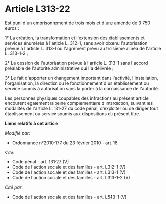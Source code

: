 # Article L313-22

Est puni d'un emprisonnement de trois mois et d'une amende de 3 750 euros : 

1° La création, la transformation et l'extension des établissements et services énumérés à l'article L. 312-1, sans avoir
obtenu l'autorisation prévue à l'article L. 313-1 ou l'agrément prévu au troisième alinéa de l'article L. 313-1-2 ; 

2° La cession de l'autorisation prévue à l'article L. 313-1 sans l'accord préalable de l'autorité administrative qui l'a
délivrée ; 

3° Le fait d'apporter un changement important dans l'activité, l'installation, l'organisation, la direction ou le
fonctionnement d'un établissement ou service soumis à autorisation sans la porter à la connaissance de l'autorité. 

Les personnes physiques coupables des infractions au présent article encourent également la peine complémentaire
d'interdiction, suivant les modalités de l'article L. 131-27 du code pénal, d'exploiter ou de diriger tout établissement ou
service soumis aux dispositions du présent titre.

**Liens relatifs à cet article**

_Modifié par_:

  - Ordonnance n°2010-177 du 23 février 2010 - art. 18

_Cite_:

  - Code pénal - art. 131-27 (V)
  - Code de l'action sociale et des familles - art. L312-1 (V)
  - Code de l'action sociale et des familles - art. L313-1 (V)
  - Code de l'action sociale et des familles - art. L313-1-2 (V)

_Cité par_:

  - Code de l'action sociale et des familles - art. L543-1 (V)
